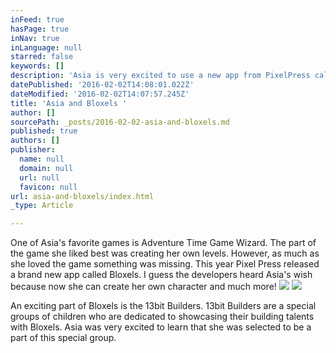 ```yaml
---
inFeed: true
hasPage: true
inNav: true
inLanguage: null
starred: false
keywords: []
description: 'Asia is very excited to use a new app from PixelPress called Bloxels. '
datePublished: '2016-02-02T14:08:01.022Z'
dateModified: '2016-02-02T14:07:57.245Z'
title: 'Asia and Bloxels '
author: []
sourcePath: _posts/2016-02-02-asia-and-bloxels.md
published: true
authors: []
publisher:
  name: null
  domain: null
  url: null
  favicon: null
url: asia-and-bloxels/index.html
_type: Article

---
```

One of Asia's favorite games is Adventure Time Game Wizard. The part of the game she liked best was creating her own levels. However, as much as she loved the game something was missing. This year Pixel Press released a brand new app called Bloxels. I guess the developers heard Asia's wish because now she can create her own character and much more! ![](https://s3-us-west-2.amazonaws.com/the-grid-img/p/cae72f1226de10d1e965752fdf63f35f7743d8da.jpg)
![](https://s3-us-west-2.amazonaws.com/the-grid-img/p/268e22aab55f5c4c9ab5511d03d6ccd85f850281.png)

An exciting part of Bloxels is the 13bit Builders. 13bit Builders are a special groups of children who are dedicated to showcasing their building talents with Bloxels. Asia was very excited to learn that she was selected to be a part of this special group.